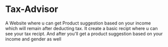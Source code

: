 # Tax-Advisor

A Website where u can get Product suggestion based on your income which will remain after deducting tax. 
It create a basic recipt where u can see your tax recipt. 
And after you'll get a product suggestion based on your income and gender as well
